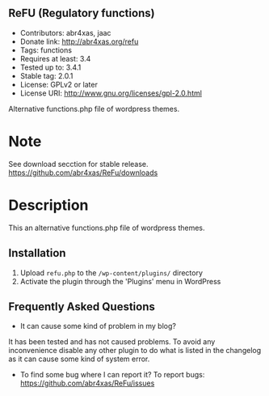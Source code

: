 ReFU (Regulatory functions)
---------------------------

 * Contributors: abr4xas, jaac
 * Donate link: http://abr4xas.org/refu
 * Tags: functions
 * Requires at least: 3.4
 * Tested up to: 3.4.1
 * Stable tag: 2.0.1
 * License: GPLv2 or later
 * License URI: http://www.gnu.org/licenses/gpl-2.0.html

Alternative functions.php file of wordpress themes.

Note
====
See download secction for stable release. https://github.com/abr4xas/ReFu/downloads

Description
===========

This an alternative functions.php file of wordpress themes.

Installation
------------
1. Upload `refu.php` to the `/wp-content/plugins/` directory
2. Activate the plugin through the 'Plugins' menu in WordPress

Frequently Asked Questions
--------------------------
 * It can cause some kind of problem in my blog?

It has been tested and has not caused problems. To avoid any inconvenience disable any other plugin to do what is listed in the changelog as it can cause some kind of system error.

 * To find some bug where I can report it?
To report bugs: https://github.com/abr4xas/ReFu/issues

